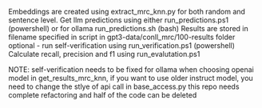 Embeddings are created using extract_mrc_knn.py for both random and sentence level.
Get llm predictions using either run_predictions.ps1 (powershell) or for ollama run_predictions.sh (bash)
Results are stored in filename specified in script in gpt3-data/conll_mrc/100-results folder
optional - run self-verification using run_verification.ps1 (powershell) 
Calculate recall, precision and f1 using run_evalutation.ps1

NOTE:   self-verification needs to be fixed for ollama
        when choosing openai model in get_results_mrc_knn, if you want to use older instruct model, you need to change the stlye of api call in base_access.py
        this repo needs complete refactoring and half of the code can be deleted